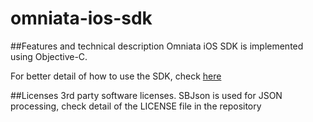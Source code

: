 # omniata-ios-sdk

##Features and technical description
Omniata iOS SDK is implemented using Objective-C.

For better detail of how to use the SDK, check [here](https://omniata.atlassian.net/wiki/display/DOC/iOS+SDK)

  
##Licenses
3rd party software licenses.
SBJson is used for JSON processing, check detail of the LICENSE file in the repository
